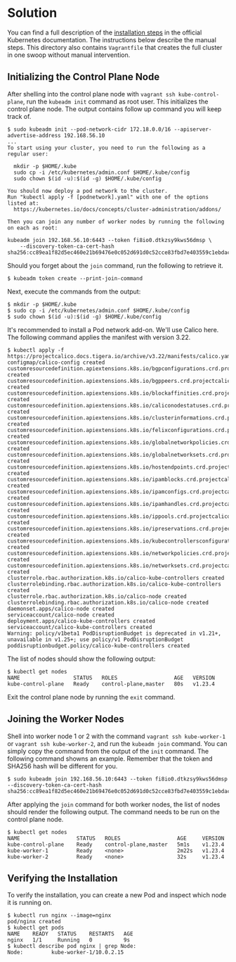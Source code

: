 # Solution

You can find a full description of the [installation steps](https://kubernetes.io/docs/setup/production-environment/tools/kubeadm/create-cluster-kubeadm/) in the official Kubernetes documentation. The instructions below describe the manual steps. This directory also contains `Vagrantfile` that creates the full cluster in one swoop without manual intervention.

## Initializing the Control Plane Node

After shelling into the control plane node with `vagrant ssh kube-control-plane`, run the `kubeadm init` command as root user. This initializes the control plane node. The output contains follow up command you will keep track of.

```
$ sudo kubeadm init --pod-network-cidr 172.18.0.0/16 --apiserver-advertise-address 192.168.56.10
...
To start using your cluster, you need to run the following as a regular user:

  mkdir -p $HOME/.kube
  sudo cp -i /etc/kubernetes/admin.conf $HOME/.kube/config
  sudo chown $(id -u):$(id -g) $HOME/.kube/config

You should now deploy a pod network to the cluster.
Run "kubectl apply -f [podnetwork].yaml" with one of the options listed at:
  https://kubernetes.io/docs/concepts/cluster-administration/addons/

Then you can join any number of worker nodes by running the following on each as root:

kubeadm join 192.168.56.10:6443 --token fi8io0.dtkzsy9kws56dmsp \
    --discovery-token-ca-cert-hash sha256:cc89ea1f82d5ec460e21b69476e0c052d691d0c52cce83fbd7e403559c1ebdac
```

Should you forget about the `join` command, run the following to retrieve it.

```
$ kubeadm token create --print-join-command
```

Next, execute the commands from the output:

```
$ mkdir -p $HOME/.kube
$ sudo cp -i /etc/kubernetes/admin.conf $HOME/.kube/config
$ sudo chown $(id -u):$(id -g) $HOME/.kube/config
```

It's recommended to install a Pod network add-on. We'll use Calico here. The following command applies the manifest with version 3.22.

```
$ kubectl apply -f https://projectcalico.docs.tigera.io/archive/v3.22/manifests/calico.yaml
configmap/calico-config created
customresourcedefinition.apiextensions.k8s.io/bgpconfigurations.crd.projectcalico.org created
customresourcedefinition.apiextensions.k8s.io/bgppeers.crd.projectcalico.org created
customresourcedefinition.apiextensions.k8s.io/blockaffinities.crd.projectcalico.org created
customresourcedefinition.apiextensions.k8s.io/caliconodestatuses.crd.projectcalico.org created
customresourcedefinition.apiextensions.k8s.io/clusterinformations.crd.projectcalico.org created
customresourcedefinition.apiextensions.k8s.io/felixconfigurations.crd.projectcalico.org created
customresourcedefinition.apiextensions.k8s.io/globalnetworkpolicies.crd.projectcalico.org created
customresourcedefinition.apiextensions.k8s.io/globalnetworksets.crd.projectcalico.org created
customresourcedefinition.apiextensions.k8s.io/hostendpoints.crd.projectcalico.org created
customresourcedefinition.apiextensions.k8s.io/ipamblocks.crd.projectcalico.org created
customresourcedefinition.apiextensions.k8s.io/ipamconfigs.crd.projectcalico.org created
customresourcedefinition.apiextensions.k8s.io/ipamhandles.crd.projectcalico.org created
customresourcedefinition.apiextensions.k8s.io/ippools.crd.projectcalico.org created
customresourcedefinition.apiextensions.k8s.io/ipreservations.crd.projectcalico.org created
customresourcedefinition.apiextensions.k8s.io/kubecontrollersconfigurations.crd.projectcalico.org created
customresourcedefinition.apiextensions.k8s.io/networkpolicies.crd.projectcalico.org created
customresourcedefinition.apiextensions.k8s.io/networksets.crd.projectcalico.org created
clusterrole.rbac.authorization.k8s.io/calico-kube-controllers created
clusterrolebinding.rbac.authorization.k8s.io/calico-kube-controllers created
clusterrole.rbac.authorization.k8s.io/calico-node created
clusterrolebinding.rbac.authorization.k8s.io/calico-node created
daemonset.apps/calico-node created
serviceaccount/calico-node created
deployment.apps/calico-kube-controllers created
serviceaccount/calico-kube-controllers created
Warning: policy/v1beta1 PodDisruptionBudget is deprecated in v1.21+, unavailable in v1.25+; use policy/v1 PodDisruptionBudget
poddisruptionbudget.policy/calico-kube-controllers created
```

The list of nodes should show the following output:

```
$ kubectl get nodes
NAME                 STATUS   ROLES                  AGE   VERSION
kube-control-plane   Ready    control-plane,master   80s   v1.23.4
```

Exit the control plane node by running the `exit` command.

## Joining the Worker Nodes

Shell into worker node 1 or 2 with the command `vagrant ssh kube-worker-1` or `vagrant ssh kube-worker-2`, and run the `kubeadm join` command. You can simply copy the command from the output of the `init` command. The following command showns an example. Remember that the token and SHA256 hash will be different for you.

```
$ sudo kubeadm join 192.168.56.10:6443 --token fi8io0.dtkzsy9kws56dmsp --discovery-token-ca-cert-hash sha256:cc89ea1f82d5ec460e21b69476e0c052d691d0c52cce83fbd7e403559c1ebdac
```

After applying the `join` command for both worker nodes, the list of nodes should render the following output. The command needs to be run on the control plane node.

```
$ kubectl get nodes
NAME                  STATUS   ROLES                  AGE     VERSION
kube-control-plane    Ready    control-plane,master   5m1s    v1.23.4
kube-worker-1         Ready    <none>                 2m22s   v1.23.4
kube-worker-2         Ready    <none>                 32s     v1.23.4
```

## Verifying the Installation

To verify the installation, you can create a new Pod and inspect which node it is running on.

```
$ kubectl run nginx --image=nginx
pod/nginx created
$ kubectl get pods
NAME    READY   STATUS    RESTARTS   AGE
nginx   1/1     Running   0          9s
$ kubectl describe pod nginx | grep Node:
Node:         kube-worker-1/10.0.2.15
```
